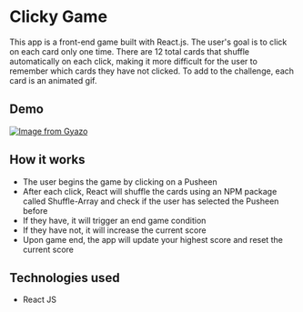 # Clicky Game

This app is a front-end game built with React.js. The user's goal is to click on each card only one time. There are 12 total cards that shuffle automatically on each click, making it more difficult for the user to remember which cards they have not clicked.  To add to the challenge, each card is an animated gif.


## Demo
[![Image from Gyazo](https://i.gyazo.com/a6ff47d45bdd92980c133170461c0d11.gif)](https://gyazo.com/a6ff47d45bdd92980c133170461c0d11)


## How it works
* The user begins the game by clicking on a Pusheen
* After each click, React will shuffle the cards using an NPM package called Shuffle-Array and check if the user has selected the Pusheen before
* If they have, it will trigger an end game condition
* If they have not, it will increase the current score
* Upon game end, the app will update your highest score and reset the current score

## Technologies used
* React JS
